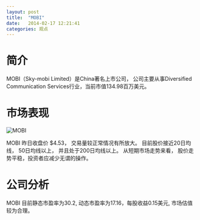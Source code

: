```yaml
---
layout: post
title:  "MOBI"
date:   2014-02-17 12:21:41
categories: 观点
---
```


# 简介
MOBI（Sky-mobi Limited）是China著名上市公司，
公司主要从事Diversified Communication Services行业，当前市值134.98百万美元。

# 市场表现

![MOBI](http://finviz.com/chart.ashx?t=MOBI&ty=c&ta=1&p=d&s=l)

MOBI 昨日收盘价 $4.53，
交易量较正常情况有所放大。
目前股价接近20日均线，
50日均线以上，
并且处于200日均线以上。
从短期市场走势来看，
股价走势平稳，投资者应减少无谓的操作。

# 公司分析
MOBI 目前静态市盈率为30.2, 动态市盈率为17.16，每股收益0.15美元,
市场估值较为合理。

